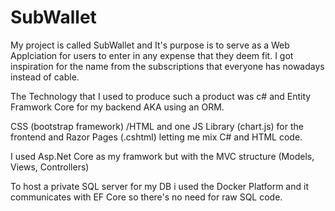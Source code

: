 # SubWallet
My project is called SubWallet and It's purpose is to serve as a Web Applciation for users to enter in any expense that they deem fit. I got inspiration for the name from the subscriptions that everyone has nowadays instead of cable. 

The Technology that I used to produce such a product was c# and Entity Framwork Core for my backend AKA using an ORM. 

CSS (bootstrap framework) /HTML and one JS Library (chart.js) for the frontend and Razor Pages (.cshtml) letting me mix C# and HTML code. 

I used Asp.Net Core as my framwork but with the MVC structure (Models, Views, Controllers) 

To host a private SQL server for my DB i used the Docker Platform and it communicates with EF Core so there's no need for raw SQL code. 
